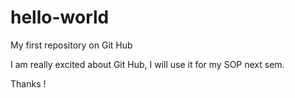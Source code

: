 # hello-world
My first repository on Git Hub

I am really excited about Git Hub, I will use it for my SOP next sem. 

Thanks !
